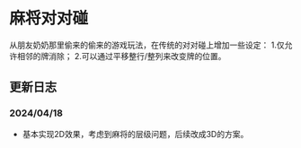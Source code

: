 # 麻将对对碰
从朋友奶奶那里偷来的偷来的游戏玩法，在传统的对对碰上增加一些设定：
1.仅允许相邻的牌消除；
2.可以通过平移整行/整列来改变牌的位置。

## 更新日志
### 2024/04/18
- 基本实现2D效果，考虑到麻将的层级问题，后续改成3D的方案。